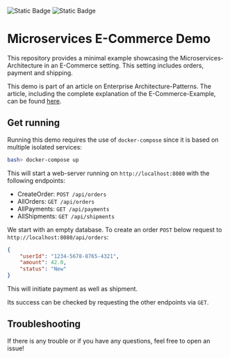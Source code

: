 ![Static Badge](https://img.shields.io/badge/Kotin-1.9.25-orange)
![Static Badge](https://img.shields.io/badge/Maven-4.0.0-red)

# Microservices E-Commerce Demo

This repository provides a minimal example showcasing the Microservices-Architecture in an E-Commerce setting.
This setting includes orders, payment and shipping.

This demo is part of an article on Enterprise Architecture-Patterns.
The article, including the complete explanation of the E-Commerce-Example, can be found [here](https://github.com/Beleg-6-EAP/Belegarbeit).

## Get running

Running this demo requires the use of `docker-compose` since it is based on multiple isolated services:
```bash
bash> docker-compose up
```

This will start a web-server running on `http://localhost:8080` with the following endpoints:

- CreateOrder: `POST /api/orders`
- AllOrders: `GET /api/orders`
- AllPayments: `GET /api/payments`
- AllShipments: `GET /api/shipments`

We start with an empty database.
To create an order `POST` below request to `http://localhost:8080/api/orders`:

```json
{
    "userId": "1234-5678-8765-4321",
    "amount": 42.0,
    "status": "New"
}
```

This will initiate payment as well as shipment.

Its success can be checked by requesting the other endpoints via `GET`.

## Troubleshooting

If there is any trouble or if you have any questions, feel free to open an issue!